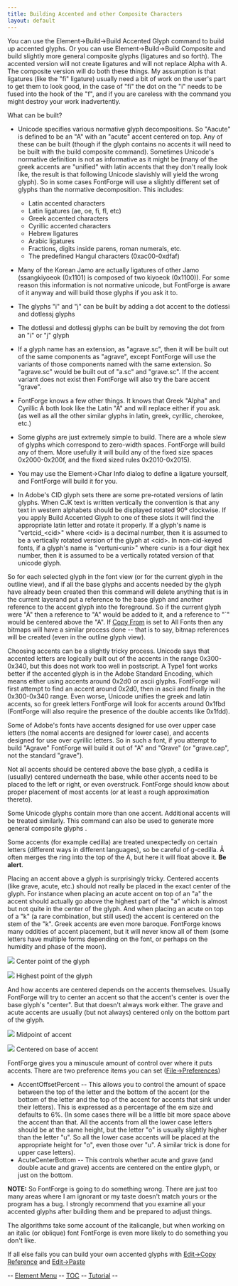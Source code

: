 ```yaml
---
title: Building Accented and other Composite Characters
layout: default
---
```



You can use the Element-\>Build-\>Build Accented Glyph command to build
up accented glyphs. Or you can use Element-\>Build-\>Build Composite and
build slightly more general composite glyphs (ligatures and so forth).
The accented version will not create ligatures and will not replace
Alpha with A. The composite version will do both these things. My
assumption is that ligatures (like the "fi" ligature) usually need a bit
of work on the user's part to get them to look good, in the case of "fi"
the dot on the "i" needs to be fused into the hook of the "f", and if
you are careless with the command you might destroy your work
inadvertently.

What can be built?

-   Unicode specifies various normative glyph decompositions. So
    "Aacute" is defined to be an "A" with an "acute" accent centered on
    top. Any of these can be built (though if the glyph contains no
    accents it will need to be built with the build composite command).
     Sometimes Unicode's normative definition is not as informative as
    it might be (many of the greek accents are "unified" with latin
    accents that they don't really look like, the result is that
    following Unicode slavishly will yield the wrong glyph). So in some
    cases FontForge will use a slightly different set of glyphs than the
    normative decomposition.
     This includes:
    -   Latin accented characters
    -   Latin ligatures (ae, oe, fi, fl, etc)
    -   Greek accented characters
    -   Cyrillic accented characters
    -   Hebrew ligatures
    -   Arabic ligatures
    -   Fractions, digits inside parens, roman numerals, etc.
    -   The predefined Hangul characters (0xac00-0xdfaf)

-   Many of the Korean Jamo are actually ligatures of other Jamo
    (ssangkiyoeok (0x1101) is composed of two kiyoeok (0x1100)). For
    some reason this information is not normative unicode, but FontForge
    is aware of it anyway and will build those glyphs if you ask it to.
-   The glyphs "i" and "j" can be built by adding a dot accent to the
    dotlessi and dotlessj glyphs
-   The dotlessi and dotlessj glyphs can be built by removing the dot
    from an "i" or "j" glyph
-   If a glyph name has an extension, as "agrave.sc", then it will be
    built out of the same components as "agrave", except FontForge will
    use the variants of those components named with the same extension.
    So "agrave.sc" would be built out of "a.sc" and "grave.sc". If the
    accent variant does not exist then FontForge will also try the bare
    accent "grave".
-   FontForge knows a few other things. It knows that Greek "Alpha" and
    Cyrillic A both look like the Latin "A" and will replace either if
    you ask. (as well as all the other similar glyphs in latin, greek,
    cyrillic, cherokee, etc.)
-   Some glyphs are just extremely simple to build. There are a whole
    slew of glyphs which correspond to zero-width spaces. FontForge will
    build any of them. More usefully it will build any of the fixed size
    spaces 0x2000-0x200f, and the fixed sized rules 0x2010-0x2015).
-   You may use the Element-\>Char Info dialog to define a ligature
    yourself, and FontForge will build it for you.
-   In Adobe's CID glyph sets there are some pre-rotated versions of
    latin glyphs. When CJK text is written vertically the convention is
    that any text in western alphabets should be displayed rotated 90º
    clockwise. If you apply Build Accented Glyph to one of these slots
    it will find the appropriate latin letter and rotate it properly.
     If a glyph's name is "vertcid\_\<cid\>" where \<cid\> is a decimal
    number, then it is assumed to be a vertically rotated version of the
    glyph at \<cid\>. In non-cid-keyed fonts, if a glyph's name is
    "vertuni\<uni\>" where \<uni\> is a four digit hex number, then it
    is assumed to be a vertically rotated version of that unicode glyph.

So for each selected glyph in the font view (or for the current glyph in
the outline view), and if all the base glyphs and accents needed by the
glyph have already been created then this command will delete anything
that is in the current layerand put a reference to the base glyph and
another reference to the accent glyph into the foreground. So if the
current glyph were "À" then a reference to "A" would be added to it, and
a reference to "\`" would be centered above the "A". 
 If [Copy From](editmenu.html#From) is set to All Fonts then any bitmaps
will have a similar process done -- that is to say, bitmap references
will be created (even in the outline glyph view).

Choosing accents can be a slightly tricky process. Unicode says that
accented letters are logically built out of the accents in the range
0x300-0x340, but this does not work too well in postscript. A Type1 font
works better if the accented glyph is in the Adobe Standard Encoding,
which means either using accents around 0x2d0 or ascii glyphs. FontForge
will first attempt to find an accent around 0x2d0, then in ascii and
finally in the 0x300-0x340 range. Even worse, Unicode unifies the greek
and latin accents, so for greek letters FontForge will look for accents
around 0x1fbd (FontForge will also require the presence of the double
accents like 0x1fdd).

Some of Adobe's fonts have accents designed for use over upper case
letters (the nomal accents are designed for lower case), and accents
designed for use over cyrillic letters. So in such a font, if you
attempt to build "Agrave" FontForge will build it out of "A" and "Grave"
(or "grave.cap", not the standard "grave").

Not all accents should be centered above the base glyph, a cedilla is
(usually) centered underneath the base, while other accents need to be
placed to the left or right, or even overstruck. FontForge should know
about proper placement of most accents (or at least a rough
approximation thereto).

Some Unicode glyphs contain more than one accent. Additional accents
will be treated similarly. This command can also be used to generate
more general composite glyphs .

Some accents (for example cedilla) are treated unexpectedly on certain
letters (different ways in different languages), so be careful of
g-cedilla. Å often merges the ring into the top of the A, but here it
will float above it. **Be alert**.

Placing an accent above a glyph is surprisingly tricky. Centered accents
(like grave, acute, etc.) should not really be placed in the exact
center of the glyph. For instance when placing an acute accent on top of
an "a" the accent should actually go above the highest part of the "a"
which is almost but not quite in the center of the glyph. And when
placing an acute on top of a "k" (a rare combination, but still used)
the accent is centered on the stem of the "k". Greek accents are even
more baroque. FontForge knows many oddities of accent placement, but it
will never know all of them (some letters have multiple forms depending
on the font, or perhaps on the humidity and phase of the moon).

![](img/acenter.png)
 Center point of the glyph

![](img/ahighest.png)
 Highest point of the glyph

And how accents are centered depends on the accents themselves. Usually
FontForge will try to center an accent so that the accent's center is
over the base glyph's "center". But that doesn't always work either. The
grave and acute accents are usually (but not always) centered only on
the bottom part of the glyph.

![](img/aacutemid.png)
 Midpoint of accent

![](img/aacutebase.png)
 Centered on base of accent

FontForge gives you a minuscule amount of control over where it puts
accents. There are two preference items you can set
([File-\>Preferences](filemenu.html#prefs))

-   AccentOffsetPercent -- This allows you to control the amount of
    space between the top of the letter and the bottom of the accent (or
    the bottom of the letter and the top of the accent for accents that
    sink under their letters). This is expressed as a percentage of the
    em size and defaults to 6%. (In some cases there will be a little
    bit more space above the accent than that. All the accents from all
    the lower case letters should be at the same height, but the letter
    "o" is usually slightly higher than the letter "u". So all the lower
    case accents will be placed at the appropriate height for "o", even
    those over "u". A similar trick is done for upper case letters).
-   AcuteCenterBottom -- This controls whether acute and grave (and
    double acute and grave) accents are centered on the entire glyph, or
    just on the bottom.

**NOTE:** So FontForge is going to do something wrong. There are just
too many areas where I am ignorant or my taste doesn't match yours or
the program has a bug. I strongly recommend that you examine all your
accented glyphs after building them and be prepared to adjust things.

The algorithms take some account of the italicangle, but when working on
an italic (or oblique) font FontForge is even more likely to do
something you don't like.

If all else fails you can build your own accented glyphs with
[Edit-\>Copy Reference](editmenu.html#Reference) and
[Edit-\>Paste](editmenu.html#Paste)

-- [Element Menu](elementmenu.html) -- [TOC](overview.html) --
[Tutorial](editexample.html) --
